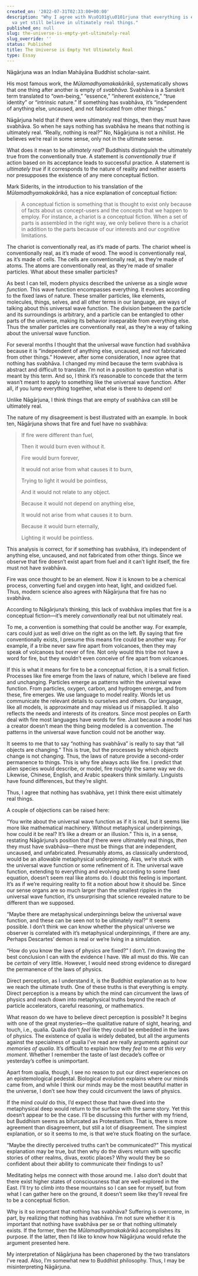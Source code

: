 ```yaml
---
created_on: '2022-07-31T02:33:00+00:00'
description: "Why I agree with N\u0101g\u0101rjuna that everything is empty of svabh\u0101\
  va yet still believe in ultimately real things."
published_on: null
slug: the-universe-is-empty-yet-ultimately-real
slug_override: ''
status: Published
title: The Universe is Empty Yet Ultimately Real
type: Essay
---
```

Nāgārjuna was an Indian Mahāyāna Buddhist scholar-saint.

His most famous work, the *Mūlamadhyamakakārikā*, systematically shows that one thing after another is empty of *svabhāva*. Svabhāva is a Sanskrit term translated to “own-being,” “essence,” “inherent existence,” “true identity” or “intrinsic nature.” If something has svabhāva, it’s “independent of anything else, uncaused, and not fabricated from other things.”

Nāgārjuna held that if there were ultimately real things, then they must have svabhāva. So when he says nothing has svabhāva he means that nothing is ultimately real. “Really, nothing is real?” No, Nāgārjuna is not a nihilist. He believes we’re real in some sense, only not in the ultimate sense.

What does it mean to be *ultimately real*? Buddhists distinguish the ultimately true from the conventionally true. A statement is *conventionally true* if action based on its acceptance leads to successful practice. A statement is *ultimately true* if it corresponds to the nature of reality and neither asserts nor presupposes the existence of any mere conceptual fiction.

Mark Siderits, in the introduction to his translation of the *Mūlamadhyamakakārikā*, has a nice explanation of conceptual fiction:

<blockquote>
<p>A conceptual fiction is something that is thought to exist only because of facts about us concept-users and the concepts that we happen to employ. For instance, a chariot is a conceptual fiction. When a set of parts is assembled in the right way, we only believe there is a chariot in addition to the parts because of our interests and our cognitive limitations.</p>
</blockquote>

The chariot is conventionally real, as it’s made of parts. The chariot wheel is conventionally real, as it’s made of wood. The wood is conventionally real, as it’s made of cells. The cells are conventionally real, as they’re made of atoms. The atoms are conventionally real, as they’re made of smaller particles. What about these smaller particles?

As best I can tell, modern physics described the universe as a single *wave function*. This wave function encompasses everything. It evolves according to the fixed laws of nature. These smaller particles, like elements, molecules, things, selves, and all other terms in our language, are ways of talking about this universal wave function. The division between the particle and its surroundings is arbitrary, and a particle can be entangled to other parts of the universe, making its behavior inseparable from everything else. Thus the smaller particles are conventionally real, as they’re a way of talking about the universal wave function.

For several months I thought that the universal wave function had svabhāva because it is “independent of anything else, uncaused, and not fabricated from other things.” However, after some consideration, I now agree that nothing has svabhāva. I changed my mind because the term svabhāva is abstract and difficult to translate. I’m not in a position to question what is meant by this term. And so, I think it’s reasonable to concede that the term wasn’t meant to apply to something like the universal wave function. After all, if you lump everything together, what else is there to depend on!

Unlike Nāgārjuna, I think things that are empty of svabhāva can still be ultimately real.

The nature of my disagreement is best illustrated with an example. In book ten, Nāgārjuna shows that fire and fuel have no svabhāva:

<blockquote>
<p>If fire were different than fuel,</p>
<p>Then it would burn even without it.</p>
<p>Fire would burn forever,</p>
<p>It would not arise from what causes it to burn,</p>
<p>Trying to light it would be pointless,</p>
<p>And it would not relate to any object.</p>
<p>Because it would not depend on anything else,</p>
<p>It would not arise from what causes it to burn.</p>
<p>Because it would burn eternally,</p>
<p>Lighting it would be pointless.</p>
</blockquote>

This analysis is correct, for if something has svabhāva, it’s independent of anything else, uncaused, and not fabricated from other things. Since we observe that fire doesn’t exist apart from fuel and it can’t light itself, the fire must not have svabhāva.

Fire was once thought to be an element. Now it is known to be a chemical process, converting fuel and oxygen into heat, light, and oxidized fuel. Thus, modern science also agrees with Nāgārjuna that fire has no svabhāva.

According to Nāgārjuna’s thinking, this lack of svabhāva implies that fire is a conceptual fiction—it’s merely *conventionally* real but not ultimately real.

To me, a convention is something that could be another way. For example, cars could just as well drive on the right as on the left. By saying that fire conventionally exists, I presume this means fire could be another way. For example, if a tribe never saw fire apart from volcanoes, then they may speak of volcanoes but never of fire. Not only would this tribe not have a word for fire, but they wouldn’t even conceive of fire apart from volcanoes.

If this is what it means for fire to be a conceptual fiction, it is a small fiction. Processes like fire emerge from the laws of nature, which I believe are fixed and unchanging. Particles emerge as patterns within the universal wave function. From particles, oxygen, carbon, and hydrogen emerge, and from these, fire emerges. We use language to model reality. Words let us communicate the relevant details to ourselves and others. Our language, like all models, is approximate and may mislead us if misapplied. It also reflects the needs and interests of its creators. Since most peoples on Earth deal with fire most languages have words for fire. Just because a model has a creator doesn’t mean the thing being modeled is a convention. The patterns in the universal wave function could not be another way.

It seems to me that to say “nothing has svabhāva” is really to say that “all objects are changing.” This is true, but the processes by which *objects* change is not changing. Thus, the laws of nature provide a second-order permanence to things. This is why fire always acts like fire. I predict that alien species would describe, or model, fire roughly the same way we do. Likewise, Chinese, English, and Arabic speakers think similarly. Linguists have found differences, but they’re slight.

Thus, I agree that nothing has svabhāva, yet I think there exist ultimately real things.

A couple of objections can be raised here:

“You write about the universal wave function as if it is real, but it seems like more like mathematical machinery. Without metaphysical underpinnings, how could it be real? It’s like a dream or an illusion.” This is, in a sense, restating Nāgārjuna’s position that *if* there were ultimately real things, *then* they must have svabhāva—there must be things that are independent, uncaused, and unfabricated. Presumably atoms, as classically understood, would be an allowable metaphysical underpinning. Alas, we’re stuck with the universal wave function or some refinement of it. The universal wave function, extending to everything and evolving according to some fixed equation, doesn’t seem real like atoms do. I doubt this feeling is important. It’s as if we’re requiring reality to fit a notion about how it should be. Since our sense organs are so much larger than the smallest ripples in the universal wave function, it’s unsurprising that science revealed nature to be different than we supposed.

“Maybe there are metaphysical underpinnings below the universal wave function, and these can be seen not to be ultimately real?” It seems possible. I don’t think we can know whether the physical universe we observer is correlated with it’s metaphysical underpinnings, if there are any. Perhaps Descartes’ demon is real or we’re living in a simulation.

“How do you know the laws of physics are fixed?” I don’t. I’m drawing the best conclusion I can with the evidence I have. We all must do this. We can be *certain* of very little. However, I would need strong evidence to disregard the permanence of the laws of physics.

Direct perception, as I understand it, is the Buddhist explanation as to how we reach the ultimate truth. One of these truths is that everything is empty. Direct perception is a means by which the mind can circumvent the laws of physics and reach down into metaphysical truths beyond the reach of particle accelerators, careful reasoning, or mathematics.

What reason do we have to believe direct perception is possible? It begins with one of the great mysteries—the qualitative nature of sight, hearing, and touch, i.e., qualia. Qualia don’t *feel* like they could be embedded in the laws of physics. The existence of qualia is widely debated, but all the arguments against the specialness of qualia I’ve read are really arguments against our *memories of qualia*. It’s difficult to explain how they *feel* to me *at this very moment*. Whether I remember the taste of last decade’s coffee or yesterday’s coffee is unimportant.

Apart from qualia, though, I see no reason to put our direct experiences on an epistemological pedestal. Biological evolution explains where our minds came from, and while I think our minds may be the most beautiful matter in the universe, I don’t see how they could circumvent the laws of physics.

If the mind *could* do this, I’d expect those that have dived into the metaphysical deep would return to the surface with the same story. Yet this doesn’t appear to be the case. I’ll be discussing this further with my friend, but Buddhism seems as bifurcated as Protestantism. That is, there is more agreement than disagreement, but still a lot of disagreement. The simplest explanation, or so it seems to me, is that we’re stuck floating on the surface.

“Maybe the directly perceived truths can’t be communicated?” This mystical explanation may be true, but then why do the divers return with specific stories of other realms, divas, exotic places? Why would they be so confident about their ability to communicate their findings to us?

Meditating helps me connect with those around me. I also don’t doubt that there exist higher states of consciousness that are well-explored in the East. I’ll try to climb into these mountains so I can see for myself, but from what I can gather here on the ground, it doesn’t seem like they’ll reveal fire to be a conceptual fiction.

Why is it so important that nothing has svabhāva? Suffering is overcome, in part, by realizing that nothing has svabhāva. I’m not sure whether it is important that nothing have svabhāva per se or that nothing ultimately exists. If the former, then the *Mūlamadhyamakakārikā* accomplishes its purpose. If the latter, then I’d like to know how Nāgārjuna would refute the argument presented here.

My interpretation of Nāgārjuna has been chaperoned by the two translators I’ve read. Also, I’m somewhat new to Buddhist philosophy. Thus, I may be misinterpreting Nāgārjuna.

